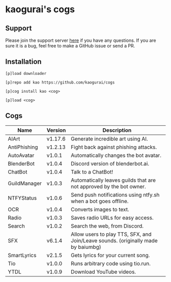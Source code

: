 # kaogurai's cogs

## Support

Please join the support server [here](https://discord.gg/p6ehU9qhg8) if you have any questions. If you are sure it is a bug, feel free to make a GitHub issue or send a PR.

## Installation

```
[p]load downloader

[p]repo add kao https://github.com/kaogurai/cogs

[p]cog install kao <cog>

[p]load <cog>
```

## Cogs

| Name         | Version | Description                                                                       |
| ------------ | ------- | --------------------------------------------------------------------------------- |
| AIArt        | v1.17.6 | Generate incredible art using AI.                                                 |
| AntiPhishing | v1.2.13 | Fight back against phishing attacks.                                              |
| AutoAvatar   | v1.0.1  | Automatically changes the bot avatar.                                             |
| BlenderBot   | v1.0.4  | Discord version of blenderbot.ai.                                                 |
| ChatBot      | v1.0.4  | Talk to a ChatBot!                                                                |
| GuildManager | v1.0.3  | Automatically leaves guilds that are not approved by the bot owner.               |
| NTFYStatus   | v1.0.6  | Send push notifications using ntfy.sh when a bot goes offline.                    |
| OCR          | v1.0.4  | Converts images to text.                                                          |
| Radio        | v1.0.3  | Saves radio URLs for easy access.                                                 |
| Search       | v1.0.2  | Search the web, from Discord.                                                     |
| SFX          | v6.1.4  | Allow users to play TTS, SFX, and Join/Leave sounds. (originally made by baiumbg) |
| SmartLyrics  | v2.1.5  | Gets lyrics for your current song.                                                |
| Tio          | v1.0.0  | Runs arbitrary code using tio.run.                                                |
| YTDL         | v1.0.9  | Download YouTube videos.                                                          |